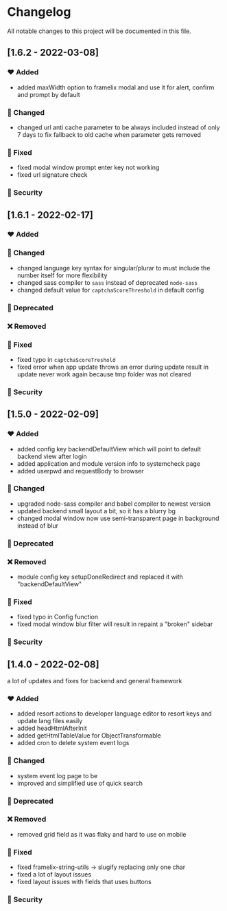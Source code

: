 # Changelog

All notable changes to this project will be documented in this file.

## [1.6.2 - 2022-03-08]

### :heart: Added
* added maxWidth option to framelix modal and use it for alert, confirm and prompt by default

### :pencil: Changed
* changed url anti cache parameter to be always included instead of only 7 days to fix fallback to old cache when parameter gets removed

### :wrench: Fixed
* fixed modal window prompt enter key not working
* fixed url signature check

### :police_car: Security

## [1.6.1 - 2022-02-17]

### :heart: Added

### :pencil: Changed
* changed language key syntax for singular/plurar to must include the number itself for more flexibility
* changed sass compiler to `sass` instead of deprecated `node-sass`
* changed default value for `captchaScoreThreshold` in default config

### :construction: Deprecated

### :x: Removed

### :wrench: Fixed
* fixed typo in `captchaScoreTreshold`
* fixed error when app update throws an error during update result in update never work again because tmp folder was not cleared

### :police_car: Security


## [1.5.0 - 2022-02-09]

### :heart: Added
* added config key backendDefaultView which will point to default backend view after login
* added application and module version info to systemcheck page
* added userpwd and requestBody to browser

### :pencil: Changed
* upgraded node-sass compiler and babel compiler to newest version
* updated backend small layout a bit, so it has a blurry bg
* changed modal window now use semi-transparent page in background instead of blur

### :construction: Deprecated

### :x: Removed
* module config key setupDoneRedirect and replaced it with "backendDefaultView"

### :wrench: Fixed
* fixed typo in Config function
* fixed modal window blur filter will result in repaint a "broken" sidebar

### :police_car: Security

## [1.4.0 - 2022-02-08]

a lot of updates and fixes for backend and general framework

### :heart: Added

* added resort actions to developer language editor to resort keys and update lang files easily
* added headHtmlAfterInit
* added getHtmlTableValue for ObjectTransformable
* added cron to delete system event logs

### :pencil: Changed

* system event log page to be
* improved and simplified use of quick search

### :construction: Deprecated

### :x: Removed

* removed grid field as it was flaky and hard to use on mobile

### :wrench: Fixed

* fixed framelix-string-utils -> slugify replacing only one char
* fixed a lot of layout issues
* fixed layout issues with fields that uses buttons

### :police_car: Security

